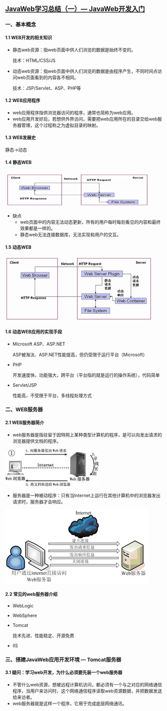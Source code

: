 ## [JavaWeb学习总结（一）— JavaWeb开发入门](http://www.cnblogs.com/xdp-gacl/p/3729033.html)

### 一、基本概念

#### 1.1 WEB开发的相关知识

* 静态web资源：指web页面中供人们浏览的数据是始终不变的。

  技术：HTML/CSS/JS

* 动态web资源：指web页面中供人们浏览的数据是由程序产生，不同时间点访问web页面看到的内容各不相同。

  技术：JSP/Servlet、ASP、PHP等

#### 1.2 WEB应用程序

* web应用程序指供浏览器访问的程序，通常也简称为web应用。
* web应用开发好后，若想供外界访问，需要把web应用所在的目录交给web服务器管理，这个过程称之为虚拟目录的映射。

#### 1.3 WEB发展史

静态->动态

#### 1.4 静态WEB

 ![static](static.png)

* 缺点
  * web页面中的内容无法动态更新，所有的用户每时每刻看见的内容和最终效果都是一样的。
  * 静态web无法连接数据库，无法实现和用户的交互。 

#### 1.5 动态WEB

 ![dynamic](dynamic.png)

#### 1.6 动态WEB应用的实现手段

* Microsoft ASP、ASP.NET

  ASP被淘汰、ASP.NET性能提高，但仍受限于运行平台（Microsoft）

* PHP

  开发速度快，功能强大，跨平台（平台指的就是运行的操作系统），代码简单

* Servlet/JSP

  性能高，不受限于平台，多线程处理方式

### 二、WEB服务器

#### 2.1 WEB服务器简介

* web服务器是指驻留于因特网上某种类型计算机的程序，是可以向发出请求的浏览器提供文档的程序。

 ![152304507501851](152304507501851.jpg)

* 服务器是一种被动程序：只有当Internet上运行在其他计算机中的浏览器发出请求时，服务器才会响应。

 ![152305257189334](152305257189334.png)

#### 2.2 常见的web服务器介绍

* WebLogic

* WebSphere

* Tomcat

  技术先进、性能稳定、开源免费

* IIS

### 三、搭建JavaWeb应用开发环境 — Tomcat服务器

#### 3.1 疑问：学习web开发，为什么必须要先装一个web服务器

* 不管什么web资源，想被远程计算机访问，都必须有一个与之对应的网络通信程序，当用户来访问时，这个网络通信程序读取web资源数据，并把数据发送给来访者。
* web服务器就是这样一个程序，它用于完成底层网络通讯。


